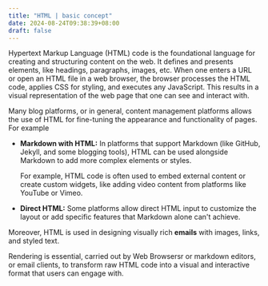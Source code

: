 ```yaml
---
title: "HTML | basic concept"
date: 2024-08-24T09:38:39+08:00
draft: false
---
```


Hypertext Markup Language (HTML) code is the foundational language for creating and structuring content on the web. It defines and presents elements, like headings, paragraphs, images, etc. When one enters a URL or open an HTML file in a web browser, the browser processes the HTML code, applies CSS for styling, and executes any JavaScript. This results in a visual representation of the web page that one can see and interact with.

Many blog platforms, or in general, content management platforms allows the use of HTML for fine-tuning the appearance and functionality of pages. For example

- **Markdown with HTML:** In platforms that support Markdown (like GitHub, Jekyll, and some blogging tools), HTML can be used alongside Markdown to add more complex elements or styles.

    For example, HTML code is often used to embed external content or create custom widgets, like adding video content from platforms like YouTube or Vimeo.

- **Direct HTML:** Some platforms allow direct HTML input to customize the layout or add specific features that Markdown alone can't achieve.

Moreover, HTML is used in designing visually rich **emails** with images, links, and styled text. 

Rendering is essential, carried out by Web Browsersr or markdown editors, or email clients, to transform raw HTML code into a visual and interactive format that users can engage with.




